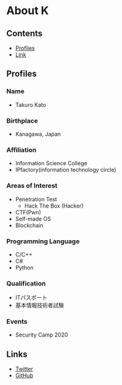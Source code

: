 # About K  
## Contents
- [Profiles](#profiles)
- [Link](#links)
## Profiles  
### Name  
- Takuro Kato  
### Birthplace  
- Kanagawa, Japan  
### Affiliation  
- Information Science College  
- IPfactory(information technology circle)  
### Areas of Interest  
- Penetration Test  
  - Hack The Box (Hacker)  
- CTF(Pwn)
- Self-made OS  
- Blockchain
### Programming Language  
- C/C++  
- C#
- Python  
### Qualification  
- ITパスポート  
- 基本情報技術者試験
### Events  
- Security Camp 2020  
## Links
- [Twitter](https://twitter.com/K_1001011)  
- [GitHub](https://github.com/K1001011)  
